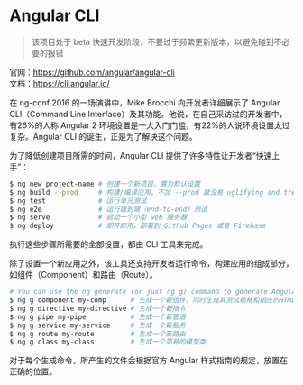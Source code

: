 # Angular CLI

> 该项目处于 beta 快速开发阶段，不要过于频繁更新版本，以避免碰到不必要的报错

官网：https://github.com/angular/angular-cli   
文档：https://cli.angular.io/

在 ng-conf 2016 的一场演讲中，Mike Brocchi 向开发者详细展示了 Angular CLI（Command Line Interface）及其功能。他说，在自己采访过的开发者中，有26%的人称 Angular 2 环境设置是一大入门门槛，有22%的人说环境设置太过复杂。Angular CLI 的诞生，正是为了解决这个问题。

为了降低创建项目所需的时间，Angular CLI 提供了许多特性让开发者“快速上手”：

```bash
$ ng new project-name # 创建一个新项目，置为默认设置
$ ng build --prod     # 构建/编译应用，不加 --prod 就没有 uglifying and tree-shaking
$ ng test             # 运行单元测试
$ ng e2e              # 运行端到端（end-to-end）测试
$ ng serve            # 启动一个小型 web 服务器
$ ng deploy           # 即开即用，部署到 Github Pages 或者 Firebase
```
执行这些步骤所需要的全部设置，都由 CLI 工具来完成。

除了设置一个新应用之外，该工具还支持开发者运行命令，构建应用的组成部分，如组件（Component）和路由（Route）。

```bash
# You can use the ng generate (or just ng g) command to generate Angular components:
$ ng g component my-comp      # 生成一个新组件，同时生成其测试规格和相应的HTML/CSS文件
$ ng g directive my-directive # 生成一个新指令
$ ng g pipe my-pipe           # 生成一个新管道
$ ng g service my-service     # 生成一个新服务
$ ng g route my-route         # 生成一个新路由
$ ng g class my-class         # 生成一个简易的模型类
```

对于每个生成命令，所产生的文件会根据官方 Angular 样式指南的规定，放置在正确的位置。
